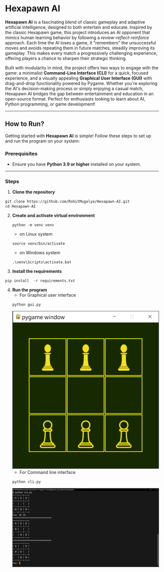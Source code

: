 # Hexapawn AI  

**Hexapawn AI** is a fascinating blend of classic gameplay and adaptive artificial intelligence, designed to both entertain and educate. Inspired by the classic Hexapawn game, this project introduces an AI opponent that mimics human learning behavior by following a *review-reflect-reinforce* approach. Each time the AI loses a game, it "remembers" the unsuccessful moves and avoids repeating them in future matches, steadily improving its gameplay. This makes every match a progressively challenging experience, offering players a chance to sharpen their strategic thinking.  

Built with modularity in mind, the project offers two ways to engage with the game: a minimalist **Command-Line Interface (CLI)** for a quick, focused experience, and a visually appealing **Graphical User Interface (GUI)** with drag-and-drop functionality powered by Pygame. Whether you're exploring the AI's decision-making process or simply enjoying a casual match, Hexapawn AI bridges the gap between entertainment and education in an open-source format. Perfect for enthusiasts looking to learn about AI, Python programming, or game development!  

---

## How to Run?  

Getting started with **Hexapawn AI** is simple! Follow these steps to set up and run the program on your system:  

### Prerequisites  

- Ensure you have **Python 3.9 or higher** installed on your system.  

---

### Steps  

1. **Clone the repository**
 ```
 git clone https://github.com/RohitMugalya/Hexapawn-AI.git
 cd Hexapawn-AI
```
2. **Create and activate virtual environment**
   ```
   python -m venv venv
   ```
     - on Linux system
     ```
     source venv/bin/activate
     ```
     - on Windows system
     ```
     .\venv\Scripts\activate.bat
     ```
3. **Install the requirements**
```
pip install  -r requirements.txt
```
4. **Run the program**
   - For Graphical user interface
   ```
   python gui.py
   ```
   ![GUI Screenshot](images/gui_screenshot.png)
   - For Command line interface
   ```
   python cli.py
   ```
   ![CLI Screenshot](images/cli_screenshot.png)
